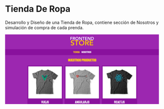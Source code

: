 # Tienda De Ropa

Desarrollo y Diseño de una Tienda de Ropa, contiene sección de Nosotros y simulación de compra de cada prenda.

![Pagina Web Diseñador Freelancer](https://github.com/MarlenAndrade/TiendaDeRopa/blob/main/FrontEnd-Store.png)
